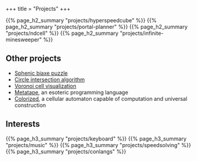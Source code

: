 +++
title = "Projects"
+++

{{% page_h2_summary "projects/hyperspeedcube" %}}
{{% page_h2_summary "projects/portal-planner" %}}
{{% page_h2_summary "projects/ndcell" %}}
{{% page_h2_summary "projects/infinite-minesweeper" %}}

## Other projects

- [Sphenic biaxe puzzle](https://hypercubing.xyz/sphenic-biaxe/)
- [Circle intersection algorithm](https://github.com/HactarCE/CircleIntersectionTest)
- [Voronoi cell visualization](https://github.com/HactarCE/Voronoi)
- [Metatape](https://github.com/HactarCE/Metatape#readme), an esoteric programming language
- [Colorized](https://github.com/HactarCE/Colorized-CA#readme), a cellular automaton capable of computation and universal construction

## Interests

{{% page_h3_summary "projects/keyboard" %}}
{{% page_h3_summary "projects/music" %}}
{{% page_h3_summary "projects/speedsolving" %}}
{{% page_h3_summary "projects/conlangs" %}}
